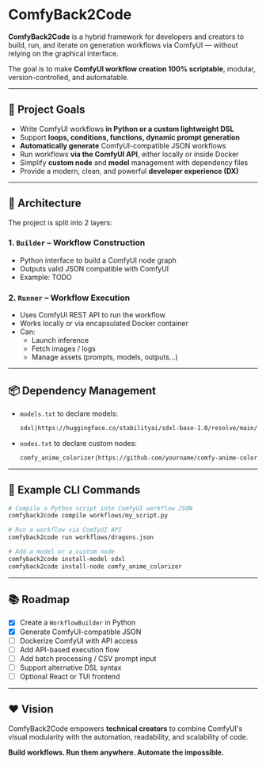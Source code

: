 # ComfyBack2Code

**ComfyBack2Code** is a hybrid framework for developers and creators to build, run, and iterate on generation workflows via ComfyUI — without relying on the graphical interface.

The goal is to make **ComfyUI workflow creation 100% scriptable**, modular, version-controlled, and automatable.

---

## 🎯 Project Goals

- Write ComfyUI workflows **in Python or a custom lightweight DSL**
- Support **loops, conditions, functions, dynamic prompt generation**
- **Automatically generate** ComfyUI-compatible JSON workflows
- Run workflows **via the ComfyUI API**, either locally or inside Docker
- Simplify **custom node** and **model** management with dependency files
- Provide a modern, clean, and powerful **developer experience (DX)**

---

## 🧱 Architecture

The project is split into 2 layers:

### 1. `Builder` – Workflow Construction

- Python interface to build a ComfyUI node graph
- Outputs valid JSON compatible with ComfyUI
- Example:
  TODO

### 2. `Runner` – Workflow Execution

- Uses ComfyUI REST API to run the workflow
- Works locally or via encapsulated Docker container
- Can:
  - Launch inference
  - Fetch images / logs
  - Manage assets (prompts, models, outputs...)

---

## 📦 Dependency Management

- `models.txt` to declare models:
  ```txt
  sdxl|https://huggingface.co/stabilityai/sdxl-base-1.0/resolve/main/sdxl.safetensors
  ```
- `nodes.txt` to declare custom nodes:
  ```txt
  comfy_anime_colorizer|https://github.com/yourname/comfy-anime-colorizer
  ```

---

## 🚀 Example CLI Commands

```bash
# Compile a Python script into ComfyUI workflow JSON
comfyback2code compile workflows/my_script.py

# Run a workflow via ComfyUI API
comfyback2code run workflows/dragons.json

# Add a model or a custom node
comfyback2code install-model sdxl
comfyback2code install-node comfy_anime_colorizer
```

---

## 📚 Roadmap

- [x] Create a `WorkflowBuilder` in Python
- [x] Generate ComfyUI-compatible JSON
- [ ] Dockerize ComfyUI with API access
- [ ] Add API-based execution flow
- [ ] Add batch processing / CSV prompt input
- [ ] Support alternative DSL syntax
- [ ] Optional React or TUI frontend

---

## ❤️ Vision

ComfyBack2Code empowers **technical creators** to combine ComfyUI's visual modularity with the automation, readability, and scalability of code.

**Build workflows. Run them anywhere. Automate the impossible.**
